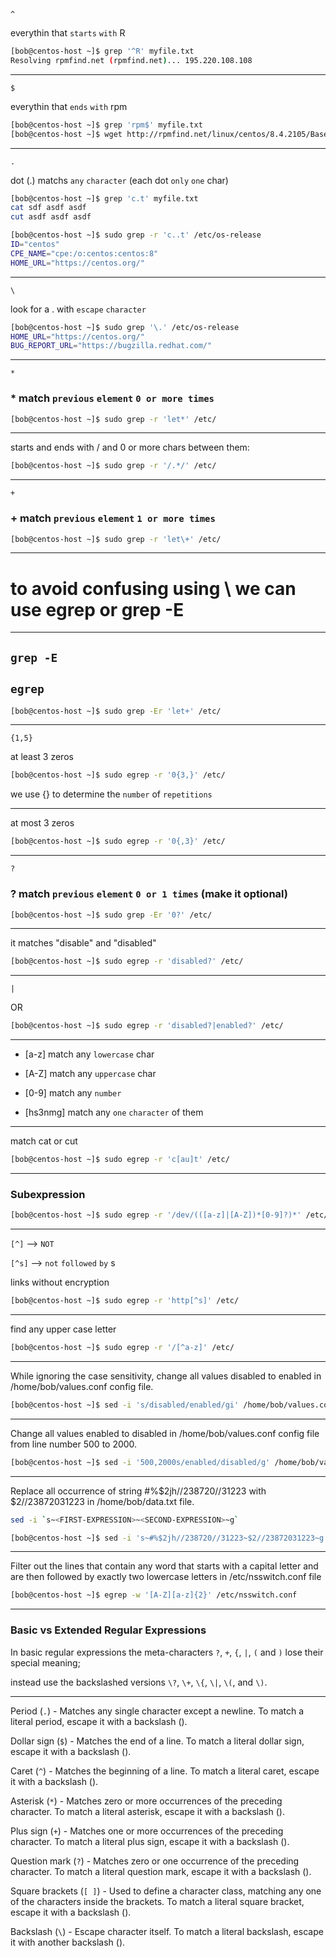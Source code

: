 
`^`

everythin that `starts` `with` R

```bash
[bob@centos-host ~]$ grep '^R' myfile.txt 
Resolving rpmfind.net (rpmfind.net)... 195.220.108.108
```

________________________________________________________________________________________________

`$`

everythin that `ends` `with` rpm

```bash
[bob@centos-host ~]$ grep 'rpm$' myfile.txt 
[bob@centos-host ~]$ wget http://rpmfind.net/linux/centos/8.4.2105/BaseOS/x86_64/os/Packages/iputils-20180629-7.el8.x86_64.rpm
```

________________________________________________________________________________________________

`.`

dot (.) matchs `any` `character` (each dot `only` `one` char)
```bash
[bob@centos-host ~]$ grep 'c.t' myfile.txt
cat sdf asdf asdf
cut asdf asdf asdf
```



```bash
[bob@centos-host ~]$ sudo grep -r 'c..t' /etc/os-release 
ID="centos"
CPE_NAME="cpe:/o:centos:centos:8"
HOME_URL="https://centos.org/"
```

________________________________________________________________________________________________

`\`

look for a . with `escape` `character`

```bash
[bob@centos-host ~]$ sudo grep '\.' /etc/os-release 
HOME_URL="https://centos.org/"
BUG_REPORT_URL="https://bugzilla.redhat.com/"
```

________________________________________________________________________________________________

`*`

### * match `previous` `element` `0 or more times`

```bash
[bob@centos-host ~]$ sudo grep -r 'let*' /etc/ 
```

________________________________________________________________________________________________


starts and ends with / and 0 or more chars between them:

```bash
[bob@centos-host ~]$ sudo grep -r '/.*/' /etc/
```

________________________________________________________________________________________________

`+`

### + match `previous` `element` `1 or more times`

```bash
[bob@centos-host ~]$ sudo grep -r 'let\+' /etc/ 
```

________________________________________________________________________________________________


# to avoid confusing using \ we can use egrep or grep -E

________________________________________________________________________________________________

## `grep -E`

## `egrep`


```bash
[bob@centos-host ~]$ sudo grep -Er 'let+' /etc/
```

________________________________________________________________________________________________

`{1,5}`

at least 3 zeros

```bash
[bob@centos-host ~]$ sudo egrep -r '0{3,}' /etc/ 
```

we use {} to determine the `number` of `repetitions`

________________________________________________________________________________________________


at most 3 zeros

```bash
[bob@centos-host ~]$ sudo egrep -r '0{,3}' /etc/ 
```

________________________________________________________________________________________________

`?`

 ### ? match `previous` `element` `0 or 1 times` (make it optional)

```bash
[bob@centos-host ~]$ sudo grep -Er '0?' /etc/ 
```

________________________________________________________________________________________________


it matches "disable" and "disabled"

```bash
[bob@centos-host ~]$ sudo egrep -r 'disabled?' /etc/
```

________________________________________________________________________________________________


`|`

OR

```bash
[bob@centos-host ~]$ sudo egrep -r 'disabled?|enabled?' /etc/
```

________________________________________________________________________________________________


- [a-z]      match any `lowercase` char

- [A-Z]       match any `uppercase` char

- [0-9]       match any `number`

- [hs3nmg]    match any `one` `character` of them


________________________________________________________________________________________________


match cat or cut

```bash
[bob@centos-host ~]$ sudo egrep -r 'c[au]t' /etc/
```

________________________________________________________________________________________________


### Subexpression

```bash
[bob@centos-host ~]$ sudo egrep -r '/dev/(([a-z]|[A-Z])*[0-9]?)*' /etc/
```

________________________________________________________________________________________________


`[^]` --> `NOT`

`[^s]` --> `not` `followed` `by` s

links without encryption

```bash
[bob@centos-host ~]$ sudo egrep -r 'http[^s]' /etc/
```

________________________________________________________________________________________________


find any upper case letter

```bash
[bob@centos-host ~]$ sudo egrep -r '/[^a-z]' /etc/
```

________________________________________________________________________________________________


While ignoring the case sensitivity, change all values disabled to enabled in /home/bob/values.conf config file.

```bash
[bob@centos-host ~]$ sed -i 's/disabled/enabled/gi' /home/bob/values.conf
```

________________________________________________________________________________________________


Change all values enabled to disabled in /home/bob/values.conf config file from line number 500 to 2000.

```bash
[bob@centos-host ~]$ sed -i '500,2000s/enabled/disabled/g' /home/bob/values.conf
```

________________________________________________________________________________________________


Replace all occurrence of string #%$2jh//238720//31223 with $2//23872031223 in /home/bob/data.txt file.

```bash
sed -i `s~<FIRST-EXPRESSION>~<SECOND-EXPRESSION>~g`
```

```bash
[bob@centos-host ~]$ sed -i 's~#%$2jh//238720//31223~$2//23872031223~g' /home/bob/data.txt
```

________________________________________________________________________________________________


Filter out the lines that contain any word that starts with a capital letter and are then followed by exactly two lowercase letters in /etc/nsswitch.conf file 

```bash
[bob@centos-host ~]$ egrep -w '[A-Z][a-z]{2}' /etc/nsswitch.conf
```

________________________________________________________________________________________________


###   Basic vs Extended Regular Expressions

In basic regular expressions the meta-characters `?`, `+`, `{`, `|`, `(` and `)` lose their special meaning;
       
instead use the backslashed versions `\?`, `\+`, `\{`, `\|`, `\(`, and `\)`.



________________________________________________________________________________________________


Period (`.`) - Matches any single character except a newline. To match a literal period, escape it with a backslash ().

Dollar sign (`$`) - Matches the end of a line. To match a literal dollar sign, escape it with a backslash ().

Caret (`^`) - Matches the beginning of a line. To match a literal caret, escape it with a backslash ().

Asterisk (`*`) - Matches zero or more occurrences of the preceding character. To match a literal asterisk, escape it with a backslash ().

Plus sign (`+`) - Matches one or more occurrences of the preceding character. To match a literal plus sign, escape it with a backslash ().

Question mark (`?`) - Matches zero or one occurrence of the preceding character. To match a literal question mark, escape it with a backslash ().

Square brackets (`[ ]`) - Used to define a character class, matching any one of the characters inside the brackets. To match a literal square bracket, escape it with a backslash ().

Backslash (`\`) - Escape character itself. To match a literal backslash, escape it with another backslash (\).

